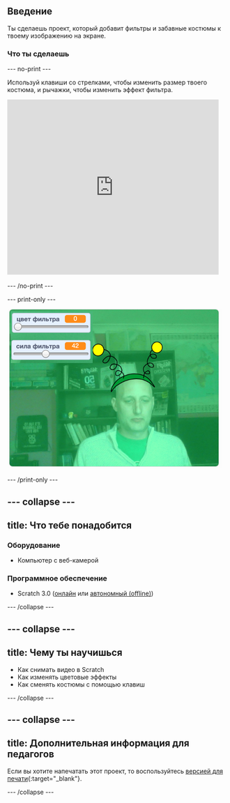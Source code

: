 ## Введение

Ты сделаешь проект, который добавит фильтры и забавные костюмы к твоему изображению на экране.

### Что ты сделаешь

--- no-print ---

Используй клавиши со стрелками, чтобы изменить размер твоего костюма, и рычажки, чтобы изменить эффект фильтра. 

<iframe src="https://scratch.mit.edu/projects/384708235/embed" allowtransparency="true" width="485" height="402" frameborder="0" scrolling="no" allowfullscreen mark="crwd-mark"></iframe>

--- /no-print ---

--- print-only ---

![Завершённый проект](images/final.png)

--- /print-only ---

--- collapse ---
---
title: Что тебе понадобится
---

### Оборудование

+ Компьютер с веб-камерой

### Программное обеспечение

+ Scratch 3.0 ([онлайн](http://rpf.io/scratchon) или [автономный (offline)](http://rpf.io/scratchoff))

--- /collapse ---

--- collapse ---
---
title: Чему ты научишься
---

- Как снимать видео в Scratch
- Как изменять цветовые эффекты
- Как сменять костюмы с помощью клавиш

--- /collapse ---

--- collapse ---
---
title: Дополнительная информация для педагогов
---

Если вы хотите напечатать этот проект, то воспользуйтесь [версией для печати](https://projects.raspberrypi.org/ru-RU/projects/scratchchat-filters/print){:target="_blank"}.

--- /collapse ---
